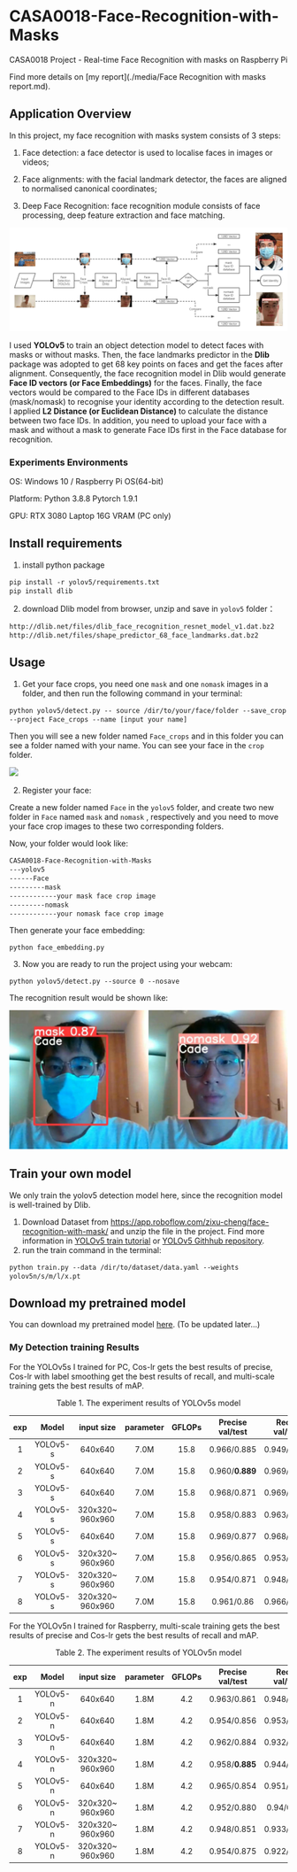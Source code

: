 # CASA0018-Face-Recognition-with-Masks

CASA0018 Project - Real-time Face Recognition with masks on Raspberry Pi

Find more details on [my report](./media/Face Recognition with masks report.md).

## Application Overview

In this project, my face recognition with masks system consists of 3 steps:

1. Face detection: a face detector is used to localise faces in images or videos;

2. Face alignments: with the facial landmark detector, the faces are aligned to normalised canonical coordinates;

3. Deep Face Recognition: face recognition module consists of face processing, deep feature extraction and face matching.

![](./media/imgs/FaceRecognitionwithmasks.png)

I used **YOLOv5** to train an object detection model to detect faces with masks or without masks. Then, the face landmarks predictor in the **Dlib** package was adopted to get 68 key points on faces and get the faces after alignment. Consequently, the face recognition model in Dlib would generate **Face ID vectors (or Face Embeddings)** for the faces. Finally, the face vectors would be compared to the Face IDs in different databases (mask/nomask) to recognise your identity according to the detection result. I applied **L2 Distance (or Euclidean Distance)** to calculate the distance between two face IDs. In addition, you need to upload your face with a mask and without a mask to generate Face IDs first in the Face database for recognition.

### Experiments Environments

OS: Windows 10 / Raspberry Pi OS(64-bit)

Platform: Python 3.8.8 Pytorch 1.9.1

GPU: RTX 3080 Laptop 16G VRAM (PC only)

## Install requirements

1. install python package

```
pip install -r yolov5/requirements.txt
pip install dlib
```

2. download Dlib model from browser, unzip and save in `yolov5` folder：
```
http://dlib.net/files/dlib_face_recognition_resnet_model_v1.dat.bz2
http://dlib.net/files/shape_predictor_68_face_landmarks.dat.bz2
```


## Usage

1. Get your face crops, you need one `mask` and one `nomask` images in a folder, and then run the  following command in your terminal:

```
python yolov5/detect.py -- source /dir/to/your/face/folder --save_crop --project Face_crops --name [input your name]
```

Then you will see a new folder named `Face_crops` and in this folder you can see a folder named with your name. You can see your face in the `crop` folder.

![](./media/facecrops.gif)

2. Register your face:

Create a new folder named `Face` in the `yolov5` folder, and create two new folder in `Face` named `mask` and `nomask` , respectively and you need to move your face crop images to these two corresponding folders.

Now, your folder would look like:

```
CASA0018-Face-Recognition-with-Masks
---yolov5
------Face
---------mask
------------your mask face crop image
---------nomask
------------your nomask face crop image
```

Then generate your face embedding:

```
python face_embedding.py
```

3. Now you are ready to run the project using your webcam:

```
python yolov5/detect.py --source 0 --nosave
```

The recognition result would be shown like:

![](./media/imgs/combination.jpg)

## Train your own model

We only train the yolov5 detection model here, since the recognition model is well-trained by Dlib.

1. Download Dataset from https://app.roboflow.com/zixu-cheng/face-recognition-with-mask/  and unzip the file in the project. Find more information in [YOLOv5 train tutorial](https://github.com/ultralytics/yolov5/wiki/Train-Custom-Data) or [YOLOv5 Githhub repository](https://github.com/ultralytics/yolov5).
2.  run the train command in the terminal:

```
python train.py --data /dir/to/dataset/data.yaml --weights yolov5n/s/m/l/x.pt
```

## Download my pretrained model

You can download my pretrained model [here](). (To be updated later...)

### My Detection training Results

For the YOLOv5s I trained for PC, Cos-lr gets the best results of precise, Cos-lr with label smoothing get the best results of recall, and multi-scale training gets the best results of mAP.

<center>Table 1. The experiment results of YOLOv5s model</center>

| exp  |  Model   |      input size      | parameter | GFLOPs | Precise     val/test | Recall     val/test | mAP     val/test | model size | cos-lr | label smoothing | multi-scale | train time(h) |
| :--: | :------: | :------------------: | :-------: | :----: | :------------------: | :-----------------: | :--------------: | :--------: | :----: | :-------------: | :---------: | :-----------: |
|  1   | YOLOv5-s |       640x640        |   7.0M    |  15.8  |     0.966/0.885      |     0.949/0.862     |   0.570/0.441    |   14.5MB   |        |                 |             |     3.373     |
|  2   | YOLOv5-s |       640x640        |   7.0M    |  15.8  |   0.960/**0.889**    |     0.969/0.843     |   0.578/0.442    |   14.5MB   |   ✔    |                 |             |     3.35      |
|  3   | YOLOv5-s |       640x640        |   7.0M    |  15.8  |     0.968/0.871      |     0.969/0.844     |   0.569/0.436    |   14.5MB   |        |        ✔        |             |     3.204     |
|  4   | YOLOv5-s | 320x320~     960x960 |   7.0M    |  15.8  |     0.958/0.883      |     0.963/0.848     | 0.564/**0.444**  |   14.5MB   |        |                 |      ✔      |     3.367     |
|  5   | YOLOv5-s |       640x640        |   7.0M    |  15.8  |     0.969/0.877      |   0.968/**0.865**   |   0.572/0.442    |   14.5MB   |   ✔    |        ✔        |             |     2.916     |
|  6   | YOLOv5-s | 320x320~     960x960 |   7.0M    |  15.8  |     0.956/0.865      |     0.953/0.846     |   0.551/0.431    |   14.5MB   |   ✔    |                 |      ✔      |     3.365     |
|  7   | YOLOv5-s | 320x320~     960x960 |   7.0M    |  15.8  |     0.954/0.871      |     0.948/0.832     |   0.562/0.421    |   14.5MB   |        |        ✔        |      ✔      |     3.355     |
|  8   | YOLOv5-s | 320x320~     960x960 |   7.0M    |  15.8  |      0.961/0.86      |     0.966/0.838     |    0.56/0.419    |   14.5MB   |   ✔    |        ✔        |      ✔      |     3.092     |

For the YOLOv5n I trained for Raspberry, multi-scale training gets the best results of precise and Cos-lr gets the best results of recall and mAP. 

<center>Table 2. The experiment results of YOLOv5n model</center>

| exp  |  Model   |      input size      | parameter | GFLOPs | Precise     val/test | Recall     val/test | mAP     val/test | model size | cos-lr | label smoothing | multi-scale | train time(h) |
| :--: | :------: | :------------------: | :-------: | :----: | :------------------: | :-----------------: | :--------------: | :--------: | :----: | :-------------: | :---------: | :-----------: |
|  1   | YOLOv5-n |       640x640        |   1.8M    |  4.2   |     0.963/0.861      |     0.948/0.822     |   0.518/0.391    |   3.9MB    |        |                 |             |     3.154     |
|  2   | YOLOv5-n |       640x640        |   1.8M    |  4.2   |     0.954/0.856      |   0.953/**0.837**   | 0.516/**0.397**  |   3.9MB    |   ✔    |                 |             |     3.226     |
|  3   | YOLOv5-n |       640x640        |   1.8M    |  4.2   |     0.962/0.884      |     0.932/0.815     |   0.512/0.383    |   3.9MB    |        |        ✔        |             |     3.788     |
|  4   | YOLOv5-n | 320x320~     960x960 |   1.8M    |  4.2   |   0.958/**0.885**    |     0.944/0.799     |   0.496/0.387    |   3.9MB    |        |                 |      ✔      |     2.785     |
|  5   | YOLOv5-n |       640x640        |   1.8M    |  4.2   |     0.965/0.854      |     0.951/0.817     |   0.509/0.383    |   3.9MB    |   ✔    |        ✔        |             |     3.275     |
|  6   | YOLOv5-n | 320x320~     960x960 |   1.8M    |  4.2   |     0.952/0.880      |     0.94/0.811      |   0.485/0.383    |   3.9MB    |   ✔    |                 |      ✔      |     2.942     |
|  7   | YOLOv5-n | 320x320~     960x960 |   1.8M    |  4.2   |     0.948/0.851      |     0.933/0.814     |   0.504/0.386    |   3.9MB    |        |        ✔        |      ✔      |     3.542     |
|  8   | YOLOv5-n | 320x320~     960x960 |   1.8M    |  4.2   |     0.954/0.875      |     0.922/0.808     |   0.507/0.392    |   3.9MB    |   ✔    |        ✔        |      ✔      |     3.317     |
